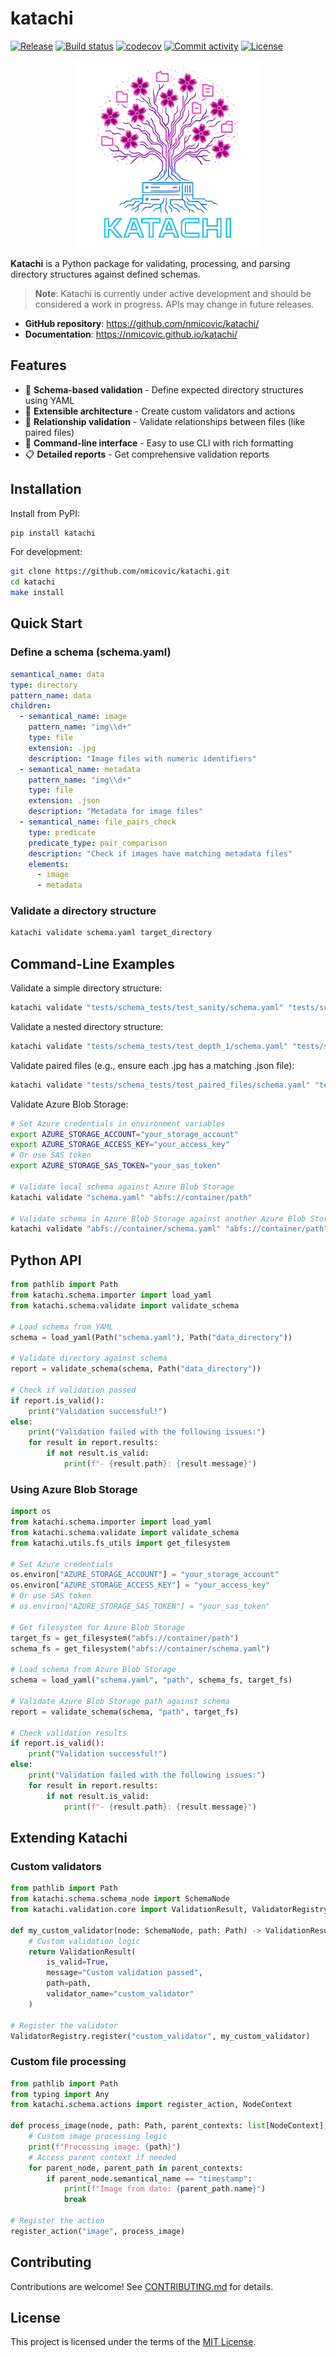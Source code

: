 # katachi

[![Release](https://img.shields.io/github/v/release/nmicovic/katachi)](https://img.shields.io/github/v/release/nmicovic/katachi)
[![Build status](https://img.shields.io/github/actions/workflow/status/nmicovic/katachi/main.yml?branch=main)](https://github.com/nmicovic/katachi/actions/workflows/main.yml?query=branch%3Amain)
[![codecov](https://codecov.io/gh/nmicovic/katachi/branch/main/graph/badge.svg)](https://codecov.io/gh/nmicovic/katachi)
[![Commit activity](https://img.shields.io/github/commit-activity/m/nmicovic/katachi)](https://img.shields.io/github/commit-activity/m/nmicovic/katachi)
[![License](https://img.shields.io/github/license/nmicovic/katachi)](https://img.shields.io/github/license/nmicovic/katachi)

<div align="center">
  <img src="logo.png" alt="Logo" width="300"/>
</div>

**Katachi** is a Python package for validating, processing, and parsing directory structures against defined schemas.

> **Note**: Katachi is currently under active development and should be considered a work in progress. APIs may change in future releases.

- **GitHub repository**: <https://github.com/nmicovic/katachi/>
- **Documentation**: <https://nmicovic.github.io/katachi/>

## Features

- 📐 **Schema-based validation** - Define expected directory structures using YAML
- 🧩 **Extensible architecture** - Create custom validators and actions
- 🔄 **Relationship validation** - Validate relationships between files (like paired files)
- 🚀 **Command-line interface** - Easy to use CLI with rich formatting
- 📋 **Detailed reports** - Get comprehensive validation reports

## Installation

Install from PyPI:

```bash
pip install katachi
```

For development:

```bash
git clone https://github.com/nmicovic/katachi.git
cd katachi
make install
```

## Quick Start

### Define a schema (schema.yaml)

```yaml
semantical_name: data
type: directory
pattern_name: data
children:
  - semantical_name: image
    pattern_name: "img\\d+"
    type: file
    extension: .jpg
    description: "Image files with numeric identifiers"
  - semantical_name: metadata
    pattern_name: "img\\d+"
    type: file
    extension: .json
    description: "Metadata for image files"
  - semantical_name: file_pairs_check
    type: predicate
    predicate_type: pair_comparison
    description: "Check if images have matching metadata files"
    elements:
      - image
      - metadata
```

### Validate a directory structure

```bash
katachi validate schema.yaml target_directory
```

## Command-Line Examples

Validate a simple directory structure:
```bash
katachi validate "tests/schema_tests/test_sanity/schema.yaml" "tests/schema_tests/test_sanity/dataset"
```

Validate a nested directory structure:
```bash
katachi validate "tests/schema_tests/test_depth_1/schema.yaml" "tests/schema_tests/test_depth_1/dataset"
```

Validate paired files (e.g., ensure each .jpg has a matching .json file):
```bash
katachi validate "tests/schema_tests/test_paired_files/schema.yaml" "tests/schema_tests/test_paired_files/data"
```

Validate Azure Blob Storage:
```bash
# Set Azure credentials in environment variables
export AZURE_STORAGE_ACCOUNT="your_storage_account"
export AZURE_STORAGE_ACCESS_KEY="your_access_key"
# Or use SAS token
export AZURE_STORAGE_SAS_TOKEN="your_sas_token"

# Validate local schema against Azure Blob Storage
katachi validate "schema.yaml" "abfs://container/path"

# Validate schema in Azure Blob Storage against another Azure Blob Storage path
katachi validate "abfs://container/schema.yaml" "abfs://container/path"
```

## Python API

```python
from pathlib import Path
from katachi.schema.importer import load_yaml
from katachi.schema.validate import validate_schema

# Load schema from YAML
schema = load_yaml(Path("schema.yaml"), Path("data_directory"))

# Validate directory against schema
report = validate_schema(schema, Path("data_directory"))

# Check if validation passed
if report.is_valid():
    print("Validation successful!")
else:
    print("Validation failed with the following issues:")
    for result in report.results:
        if not result.is_valid:
            print(f"- {result.path}: {result.message}")
```

### Using Azure Blob Storage

```python
import os
from katachi.schema.importer import load_yaml
from katachi.schema.validate import validate_schema
from katachi.utils.fs_utils import get_filesystem

# Set Azure credentials
os.environ["AZURE_STORAGE_ACCOUNT"] = "your_storage_account"
os.environ["AZURE_STORAGE_ACCESS_KEY"] = "your_access_key"
# Or use SAS token
# os.environ["AZURE_STORAGE_SAS_TOKEN"] = "your_sas_token"

# Get filesystem for Azure Blob Storage
target_fs = get_filesystem("abfs://container/path")
schema_fs = get_filesystem("abfs://container/schema.yaml")

# Load schema from Azure Blob Storage
schema = load_yaml("schema.yaml", "path", schema_fs, target_fs)

# Validate Azure Blob Storage path against schema
report = validate_schema(schema, "path", target_fs)

# Check validation results
if report.is_valid():
    print("Validation successful!")
else:
    print("Validation failed with the following issues:")
    for result in report.results:
        if not result.is_valid:
            print(f"- {result.path}: {result.message}")
```

## Extending Katachi

### Custom validators

```python
from pathlib import Path
from katachi.schema.schema_node import SchemaNode
from katachi.validation.core import ValidationResult, ValidatorRegistry

def my_custom_validator(node: SchemaNode, path: Path) -> ValidationResult:
    # Custom validation logic
    return ValidationResult(
        is_valid=True,
        message="Custom validation passed",
        path=path,
        validator_name="custom_validator"
    )

# Register the validator
ValidatorRegistry.register("custom_validator", my_custom_validator)
```

### Custom file processing

```python
from pathlib import Path
from typing import Any
from katachi.schema.actions import register_action, NodeContext

def process_image(node, path: Path, parent_contexts: list[NodeContext], context: dict[str, Any]) -> None:
    # Custom image processing logic
    print(f"Processing image: {path}")
    # Access parent context if needed
    for parent_node, parent_path in parent_contexts:
        if parent_node.semantical_name == "timestamp":
            print(f"Image from date: {parent_path.name}")
            break

# Register the action
register_action("image", process_image)
```

## Contributing

Contributions are welcome! See [CONTRIBUTING.md](CONTRIBUTING.md) for details.

## License

This project is licensed under the terms of the [MIT License](LICENSE).
